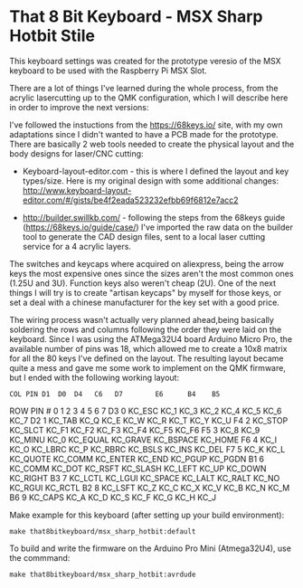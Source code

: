 # That 8 Bit Keyboard - MSX Sharp Hotbit Stile

This keyboard settings was created for the prototype veresio of the MSX keyboard to be used with the Raspberry Pi MSX Slot.

There are a lot of things I've learned during the whole process, from the acrylic lasercutting up to the QMK configuration, which I will describe here in order to improve the next versions:

I've followed the instuctions from the https://68keys.io/ site, with my own adaptations since I didn't wanted to have a PCB made for the prototype. There are basically 2 web tools needed to create the physical layout and the body designs for laser/CNC cutting:


 - Keyboard-layout-editor.com - this is where I defined the layout and key types/size. Here is my original design with some additional changes: http://www.keyboard-layout-editor.com/#/gists/be4f2eada523232efbb69f6812e7acc2

 - http://builder.swillkb.com/ - following the steps from the 68keys guide (https://68keys.io/guide/case/) I've imported the raw data on the builder tool to generate the CAD design files, sent to a local laser cutting service for a 4 acrylic layers. 

The switches and keycaps where acquired on aliexpress, being the arrow keys the most expensive ones since the sizes aren't the most common ones (1.25U and 3U). Function keys also weren't cheap (2U). One of the next things I will try is to create "artisan keycaps" by myself for those keys, or set a deal with a chinese manufacturer for the key set with a good price.

The wiring process wasn't actually very planned ahead,being basically soldering the rows and columns following the order they were laid on the keyboard. Since I was using the ATMega32U4 board Arduino Micro Pro, the available number of pins was 18, which allowed me to create a 10x8 matrix for all the 80 keys I've defined on the layout. The resulting layout became quite a mess and gave me some work to implement on the QMK firmware, but I ended with the following working layout:

	COL PIN	D1	D0	D4	 C6	  D7	    E6		B4	  B5
ROW PIN	#	0	1	2	 3	  4	    5		6	  7
D3	0	KC_ESC	KC_1	KC_3	 KC_2	  KC_4	    KC_5	KC_6	  KC_7
D2	1	KC_TAB	KC_Q	KC_E	 KC_W	  KC_R	    KC_T	KC_Y	  KC_U
F4	2	KC_STOP	KC_SLCT	KC_F1	 KC_F2	  KC_F3	    KC_F4	KC_F5	  KC_F6
F5	3	KC_8	KC_9	KC_MINU	 KC_0	  KC_EQUAL  KC_GRAVE	KC_BSPACE KC_HOME
F6	4	KC_I	KC_O	KC_LBRC	 KC_P	  KC_RBRC   KC_BSLS	KC_INS	  KC_DEL
F7	5	KC_K	KC_L	KC_QUOTE KC_COMM  KC_ENTER  KC_END	KC_PGUP	  KC_PGDN
B1	6	KC_COMM	KC_DOT	KC_RSFT	 KC_SLASH KC_LEFT   KC_UP	KC_DOWN	  KC_RIGHT
B3	7	KC_LCTL	KC_LGUI	KC_SPACE KC_LALT  KC_RALT   KC_NO	KC_RGUI	  KC_RCTL
B2	8	KC_LSFT	KC_Z	KC_C	 KC_X	  KC_V	    KC_B	KC_N	  KC_M
B6	9	KC_CAPS	KC_A	KC_D	 KC_S	  KC_F	    KC_G	KC_H	  KC_J

Make example for this keyboard (after setting up your build environment):

    make that8bitkeyboard/msx_sharp_hotbit:default
    
To build and write the firmware on the Arduino Pro Mini (Atmega32U4), use the commmand:

    make that8bitkeyboard/msx_sharp_hotbit:avrdude
